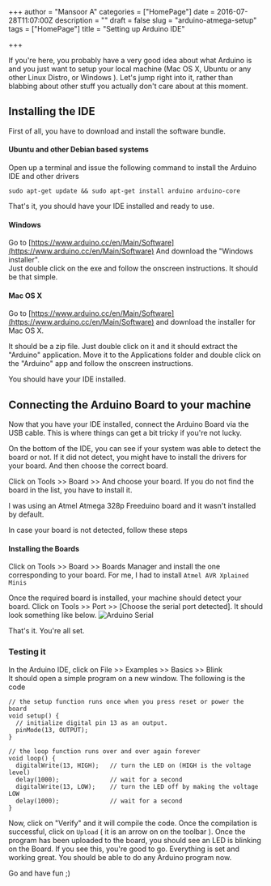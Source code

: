 +++
author = "Mansoor A"
categories = ["HomePage"]
date = 2016-07-28T11:07:00Z
description = ""
draft = false
slug = "arduino-atmega-setup"
tags = ["HomePage"]
title = "Setting up Arduino IDE"

+++


If you're here, you probably have a very good idea about what Arduino is and you just want to setup your local machine
(Mac OS X, Ubuntu or any other Linux Distro, or Windows ). Let's jump right into it, rather than blabbing about other
stuff you actually don't care about at this moment.

## Installing the IDE
First of all, you have to download and install the software bundle.

#### Ubuntu and other Debian based systems
Open up a terminal and issue the following command to install the Arduino IDE and other drivers  

```
sudo apt-get update && sudo apt-get install arduino arduino-core
```
That's it, you should have your IDE installed and ready to use.

#### Windows
Go to [https://www.arduino.cc/en/Main/Software](https://www.arduino.cc/en/Main/Software) And download the "Windows installer".   
Just double click on the exe and follow the  onscreen instructions. It should be that simple.

#### Mac OS X
Go to [https://www.arduino.cc/en/Main/Software](https://www.arduino.cc/en/Main/Software)  and download the installer for Mac OS X.

It should be a zip file. Just double click on it and it should extract the "Arduino" application. Move it to the Applications folder and double click on the "Arduino" app and follow the onscreen instructions.

You should have your IDE installed.

## Connecting the Arduino Board to your machine
Now that you have your IDE installed, connect the Arduino Board via the USB cable. This is where things can get a bit tricky if you're not lucky.

On the bottom of the IDE, you can see if your system was able to detect the board or not. If it did not detect, you might have to install the drivers for your board. And then choose the correct board.

Click on Tools >> Board >> And choose your board. If you do not find the board in the list, you have to install it.

I was using an Atmel Atmega 328p Freeduino board and it wasn't installed by default.

In case your board is not detected, follow these steps

#### Installing the Boards
Click on Tools >> Board >> Boards Manager and install the one corresponding to your board. For me, I had to install `Atmel AVR Xplained Minis`

Once the required board is installed, your machine should detect your board. Click on Tools >> Port >> [Choose the serial port detected]. It should look something like below.
![Arduino Serial](https://cdn.esc.sh/jekyll/arduino/arduino-serial.png)

That's it. You're all set.

### Testing it
In the Arduino IDE, click on File >> Examples >> Basics >> Blink  
It should open a simple program on a new window. The following is the code

```
// the setup function runs once when you press reset or power the board
void setup() {
  // initialize digital pin 13 as an output.
  pinMode(13, OUTPUT);
}

// the loop function runs over and over again forever
void loop() {
  digitalWrite(13, HIGH);   // turn the LED on (HIGH is the voltage level)
  delay(1000);              // wait for a second
  digitalWrite(13, LOW);    // turn the LED off by making the voltage LOW
  delay(1000);              // wait for a second
}
```
Now, click on "Verify" and it will compile the code. Once the compilation is successful, click on `Upload` ( it is an arrow on on the toolbar ). Once the program has been uploaded to the board, you should see an LED is blinking on the Board. If you see this, you're good to go. Everything is set and working great. You should be able to do any Arduino program now.

Go and have fun ;)

